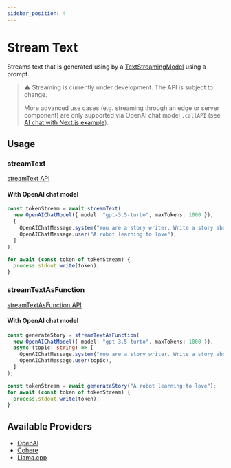 ```yaml
---
sidebar_position: 4
---
```


# Stream Text

Streams text that is generated using by a [TextStreamingModel](/api/interfaces/TextStreamingModel) using a prompt.

> ⚠️ Streaming is currently under development. The API is subject to change.
>
> More advanced use cases (e.g. streaming through an edge or server component) are only supported via OpenAI chat model `.callAPI` (see [AI chat with Next.js example](https://github.com/lgrammel/ai-utils.js/tree/main/examples/ai-chat-next-js)).

## Usage

### streamText

[streamText API](/api/modules#streamtext)

#### With OpenAI chat model

```ts
const tokenStream = await streamText(
  new OpenAIChatModel({ model: "gpt-3.5-turbo", maxTokens: 1000 }),
  [
    OpenAIChatMessage.system("You are a story writer. Write a story about:"),
    OpenAIChatMessage.user("A robot learning to love"),
  ]
);

for await (const token of tokenStream) {
  process.stdout.write(token);
}
```

### streamTextAsFunction

[streamTextAsFunction API](/api/modules#streamtextasfunction)

#### With OpenAI chat model

```ts
const generateStory = streamTextAsFunction(
  new OpenAIChatModel({ model: "gpt-3.5-turbo", maxTokens: 1000 }),
  async (topic: string) => [
    OpenAIChatMessage.system("You are a story writer. Write a story about:"),
    OpenAIChatMessage.user(topic),
  ]
);

const tokenStream = await generateStory("A robot learning to love");
for await (const token of tokenStream) {
  process.stdout.write(token);
}
```

## Available Providers

- [OpenAI](/integration/model-provider/openai)
- [Cohere](/integration/model-provider/cohere)
- [Llama.cpp](/integration/model-provider/llamacpp)
